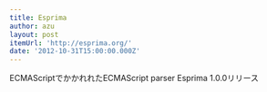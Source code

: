 ```yaml
---
title: Esprima
author: azu
layout: post
itemUrl: 'http://esprima.org/'
date: '2012-10-31T15:00:00.000Z'
---
```

ECMAScriptでかかれれたECMAScript parser Esprima 1.0.0リリース
